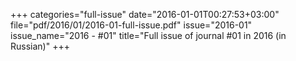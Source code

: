 +++
categories="full-issue"
date="2016-01-01T00:27:53+03:00"
file="pdf/2016/01/2016-01-full-issue.pdf"
issue="2016-01"
issue_name="2016 - #01"
title="Full issue of journal #01 in 2016 (in Russian)"
+++